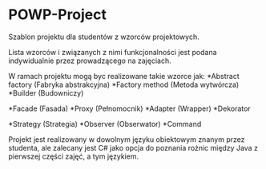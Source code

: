 # POWP-Project

Szablon projektu dla studentów z wzorców projektowych. 

Lista wzorców i związanych z nimi funkcjonalności jest podana indywidualnie przez prowadzącego na zajęciach.

W ramach projektu mogą byc realizowane takie wzorce jak:
*Abstract factory (Fabryka abstrakcyjna)
*Factory method (Metoda wytwórcza)
*Builder (Budowniczy)

*Facade (Fasada)
*Proxy (Pełnomocnik)
*Adapter (Wrapper)
*Dekorator

*Strategy (Strategia)
*Observer (Obserwator)
*Command

Projekt jest realizowany w dowolnym języku obiektowym znanym przez studenta, ale zalecany jest C# jako opcja do poznania rożnic między Java z pierwszej części zajęć, a tym językiem. 
